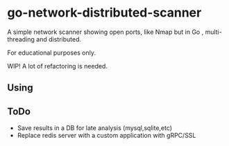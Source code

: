 # go-network-distributed-scanner
A simple network scanner showing open ports, like Nmap but in Go , multi-threading and distributed.

For educational purposes only.

WIP! A lot of refactoring is needed.

## Using

## ToDo

- Save results in a DB for late analysis (mysql,sqlite,etc)
- Replace redis server with a custom application with gRPC/SSL

